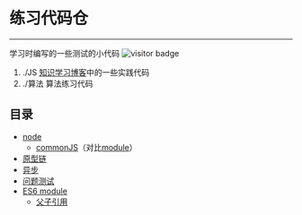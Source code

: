 # 练习代码仓
<hr/>

学习时编写的一些测试的小代码
![visitor badge](https://visitor-badge.glitch.me/badge?page_id=jwenjian.visitor-badge&left_color=red&right_color=green&left_text=HelloVisitors)
1. ./JS [知识学习博客](https://gitee.com/pengfei19981209/bolgs)中的一些实践代码
2. ./算法 算法练习代码

## 目录
* [node](/JS/node)
  + [commonJS](/JS/node/commonJS)（对比[module](/JS/module)）
* [原型链](/JS/原型链.js)
* [异步](/JS/异步.js)
* [问题测试](/JS/常见问题测试.js)
* [ES6 module](/JS/module)
  + [父子引用](/JS/module/parentAndChild)
